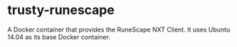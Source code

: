 # trusty-runescape
A Docker container that provides the RuneScape NXT Client. It uses Ubuntu 14.04 as its base Docker container. 
